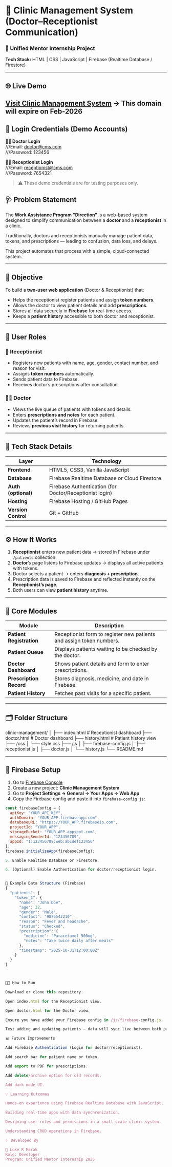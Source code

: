 # 🏥 Clinic Management System (Doctor–Receptionist Communication)

### 🔸 Unified Mentor Internship Project  
**Tech Stack:** HTML | CSS | JavaScript | Firebase (Realtime Database / Firestore)

---

## 🌐 Live Demo
[Visit Clinic Management System](https://trinityss.in)
-> This domain will expire on Feb-2026
---

## 🔑 Login Credentials (Demo Accounts)

**👨‍⚕️ Doctor Login**  
///Email: doctor@cms.com  
///Password: 123456 

**👩‍💼 Receptionist Login**  
///Email: receptionist@cms.com  
///Password: 7654321  

> ⚠️ These demo credentials are for testing purposes only.


## 🩺 Problem Statement

The **Work Assistance Program “Direction”** is a web-based system designed to simplify communication between a **doctor** and a **receptionist** in a clinic.  

Traditionally, doctors and receptionists manually manage patient data, tokens, and prescriptions — leading to confusion, data loss, and delays.  

This project automates that process with a simple, cloud-connected system.

---


## 🎯 Objective

To build a **two-user web application** (Doctor & Receptionist) that:
- Helps the receptionist register patients and assign **token numbers**.
- Allows the doctor to view patient details and add **prescriptions**.
- Stores all data securely in **Firebase** for real-time access.
- Keeps a **patient history** accessible to both doctor and receptionist.

---

## 👥 User Roles

### 🧾 Receptionist
- Registers new patients with name, age, gender, contact number, and reason for visit.  
- Assigns **token numbers** automatically.  
- Sends patient data to Firebase.  
- Receives doctor’s prescriptions after consultation.

### 👨‍⚕️ Doctor
- Views the live queue of patients with tokens and details.  
- Enters **prescriptions and notes** for each patient.  
- Updates the patient’s record in Firebase.  
- Reviews **previous visit history** for returning patients.

---

## 🧰 Tech Stack Details

| Layer | Technology |
|--------|-------------|
| **Frontend** | HTML5, CSS3, Vanilla JavaScript |
| **Database** | Firebase Realtime Database or Cloud Firestore |
| **Auth (optional)** | Firebase Authentication (for Doctor/Receptionist login) |
| **Hosting** | Firebase Hosting / GitHub Pages |
| **Version Control** | Git + GitHub |

---

## ⚙️ How It Works

1. **Receptionist** enters new patient data → stored in Firebase under `/patients` collection.  
2. **Doctor**’s page listens to Firebase updates → displays all active patients with tokens.  
3. Doctor selects a patient → enters **diagnosis + prescription**.  
4. Prescription data is saved to Firebase and reflected instantly on the **Receptionist’s page**.  
5. Both users can view **patient history** anytime.

---

## 🧪 Core Modules

| Module | Description |
|---------|-------------|
| **Patient Registration** | Receptionist form to register new patients and assign token numbers. |
| **Patient Queue** | Displays patients waiting to be checked by the doctor. |
| **Doctor Dashboard** | Shows patient details and form to enter prescriptions. |
| **Prescription Record** | Stores diagnosis, medicine, and date in Firebase. |
| **Patient History** | Fetches past visits for a specific patient. |

---

## 🗂 Folder Structure

clinic-management/
│
├── index.html # Receptionist dashboard
├── doctor.html # Doctor dashboard
├── history.html # Patient history view
├── /css
│ └── style.css
├── /js
│ ├── firebase-config.js
│ ├── receptionist.js
│ ├── doctor.js
│ └── history.js
└── README.md


---

## 🔧 Firebase Setup

1. Go to [Firebase Console](https://console.firebase.google.com/)  
2. Create a new project: **Clinic Management System**
3. Go to **Project Settings → General → Your Apps → Web App**
4. Copy the Firebase config and paste it into `firebase-config.js`:
```js
const firebaseConfig = {
  apiKey: "YOUR_API_KEY",
  authDomain: "YOUR_APP.firebaseapp.com",
  databaseURL: "https://YOUR_APP.firebaseio.com",
  projectId: "YOUR_APP",
  storageBucket: "YOUR_APP.appspot.com",
  messagingSenderId: "123456789",
  appId: "1:123456789:web:abcdef123456"
};
firebase.initializeApp(firebaseConfig);

5. Enable Realtime Database or Firestore.

6. (Optional) Enable Authentication for doctor/receptionist login.


🧾 Example Data Structure (Firebase)
{
  "patients": {
    "token_1": {
      "name": "John Doe",
      "age": 32,
      "gender": "Male",
      "contact": "9876543210",
      "reason": "Fever and headache",
      "status": "Checked",
      "prescription": {
        "medicine": "Paracetamol 500mg",
        "notes": "Take twice daily after meals"
      },
      "timestamp": "2025-10-31T12:00:00Z"
    }
  }
}



🧑‍💻 How to Run

Download or clone this repository.

Open index.html for the Receptionist view.

Open doctor.html for the Doctor view.

Ensure you have added your Firebase config in /js/firebase-config.js.

Test adding and updating patients — data will sync live between both pages.

📊 Future Improvements

Add Firebase Authentication (Login for doctor/receptionist).

Add search bar for patient name or token.

Add export to PDF for prescriptions.

Add delete/archive option for old records.

Add dark mode UI.

💡 Learning Outcomes

Hands-on experience using Firebase Realtime Database with JavaScript.

Building real-time apps with data synchronization.

Designing user roles and permissions in a small-scale clinic system.

Understanding CRUD operations in Firebase.

✨ Developed By

👤 Luke R Marak
Role: Developer 
Program: Unified Mentor Internship 2025